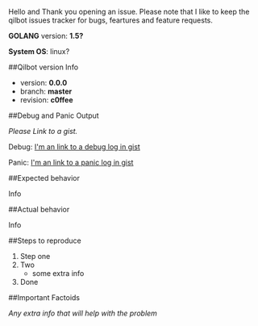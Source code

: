 Hello and Thank you opening an issue. Please note that I like to keep the qilbot issues tracker for bugs, feartures and feature requests.

**GOLANG** version: **1.5?**

**System OS**: linux?

##Qilbot version Info

* version: **0.0.0**
* branch: **master**
* revision: **c0ffee**

##Debug and Panic Output

*Please Link to a gist.*

Debug: [I'm an link to a debug log in gist](https://www.google.com)

Panic: [I'm an link to a panic log in gist](https://www.google.com)

##Expected behavior

Info

##Actual behavior

Info

##Steps to reproduce

1. Step one
2. Two
   * some extra info
3. Done


##Important Factoids

*Any extra info that will help with the problem*
